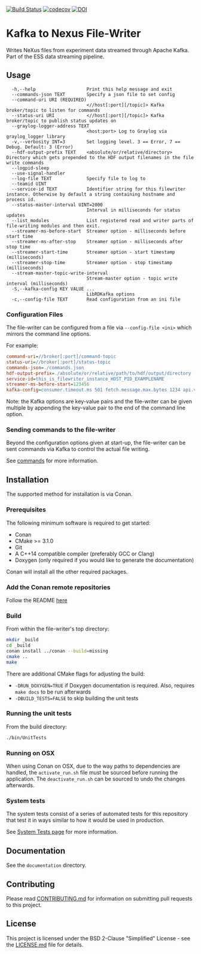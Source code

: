 [![Build Status](https://jenkins.esss.dk/dm/job/ess-dmsc/job/kafka-to-nexus/job/master/badge/icon)](https://jenkins.esss.dk/dm/job/ess-dmsc/job/kafka-to-nexus/job/master/)
[![codecov](https://codecov.io/gh/ess-dmsc/kafka-to-nexus/branch/master/graph/badge.svg)](https://codecov.io/gh/ess-dmsc/kafka-to-nexus)
[![DOI](https://zenodo.org/badge/81435658.svg)](https://zenodo.org/badge/latestdoi/81435658)


# Kafka to Nexus File-Writer

Writes NeXus files from experiment data streamed through Apache Kafka.
Part of the ESS data streaming pipeline.

## Usage

```
  -h,--help                   Print this help message and exit
  --commands-json TEXT        Specify a json file to set config
  --command-uri URI (REQUIRED)
                              <//host[:port][/topic]> Kafka broker/topic to listen for commands
  --status-uri URI            <//host[:port][/topic]> Kafka broker/topic to publish status updates on
  --graylog-logger-address TEXT
                              <host:port> Log to Graylog via graylog_logger library
  -v,--verbosity INT=3        Set logging level. 3 == Error, 7 == Debug. Default: 3 (Error)
  --hdf-output-prefix TEXT    <absolute/or/relative/directory> Directory which gets prepended to the HDF output filenames in the file write commands
  --logpid-sleep              
  --use-signal-handler        
  --log-file TEXT             Specify file to log to
  --teamid UINT               
  --service-id TEXT           Identifier string for this filewriter instance. Otherwise by default a string containing hostname and process id.
  --status-master-interval UINT=2000
                              Interval in milliseconds for status updates
  --list_modules              List registered read and writer parts of file-writing modules and then exit.
  --streamer-ms-before-start  Streamer option - milliseconds before start time
  --streamer-ms-after-stop    Streamer option - milliseconds after stop time
  --streamer-start-time       Streamer option - start timestamp (milliseconds)
  --streamer-stop-time        Streamer option - stop timestamp (milliseconds)
  --stream-master-topic-write-interval
                              Stream-master option - topic write interval (milliseconds)
  -S,--kafka-config KEY VALUE ...
                              LibRDKafka options
  -c,--config-file TEXT       Read configuration from an ini file
```

### Configuration Files

The file-writer can be configured from a file via `--config-file <ini>` which mirrors the command line options.

For example:

```ini
command-uri=//broker[:port]/command-topic
status-uri=//broker[:port]/status-topic
commands-json=./commands.json
hdf-output-prefix=./absolute/or/relative/path/to/hdf/output/directory
service-id=this_is_filewriter_instance_HOST_PID_EXAMPLENAME
streamer-ms-before-start=123456
kafka-config=consumer.timeout.ms 501 fetch.message.max.bytes 1234 api.version.request true
```

Note: the Kafka options are key-value pairs and the file-writer can be given multiple by appending the key-value pair to 
the end of the command line option.

### Sending commands to the file-writer

Beyond the configuration options given at start-up, the file-writer can be sent commands via Kafka to control the actual file writing.

See [commands](documentation/commands.md) for more information.

## Installation

The supported method for installation is via Conan.

### Prerequisites

The following minimum software is required to get started:

- Conan
- CMake >= 3.1.0
- Git
- A C++14 compatible compiler (preferably GCC or Clang)
- Doxygen (only required if you would like to generate the documentation)

Conan will install all the other required packages.

### Add the Conan remote repositories

Follow the README [here](https://github.com/ess-dmsc/conan-configuration)

### Build

From within the file-writer's top directory:

```bash
mkdir _build
cd _build
conan install ../conan --build=missing
cmake ..
make
```

There are additional CMake flags for adjusting the build:
* `-DRUN_DOXYGEN=TRUE` if Doxygen documentation is required. Also, requires `make docs` to be run afterwards
* `-DBUILD_TESTS=FALSE` to skip building the unit tests

### Running the unit tests

From the build directory:

```bash
./bin/UnitTests
```

### Running on OSX

When using Conan on OSX, due to the way paths to dependencies are handled,
the `activate_run.sh` file must be sourced before running the application. The
`deactivate_run.sh` can be sourced to undo the changes afterwards.

### System tests

The system tests consist of a series of automated tests for this repository that test it in ways similar to how it would 
be used in production.

See [System Tests page](system-tests/README.md) for more information.

## Documentation

See the `documentation` directory.

## Contributing

Please read [CONTRIBUTING.md](CONTRIBUTING.md) for information on submitting pull requests to this project.

## License

This project is licensed under the BSD 2-Clause "Simplified" License - see the [LICENSE.md](LICENSE.md) file for details.
